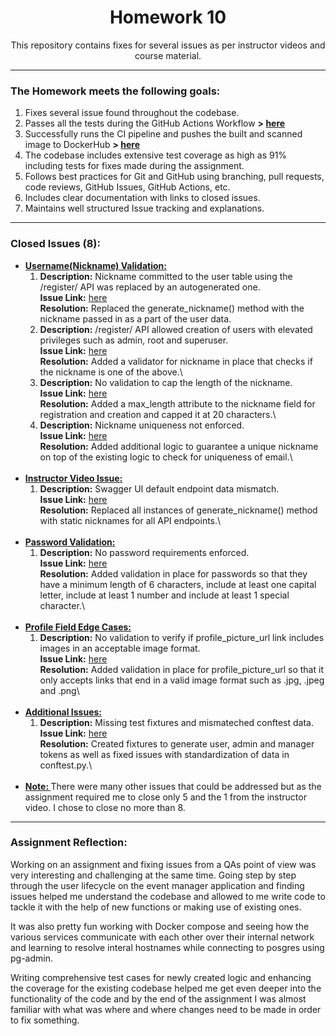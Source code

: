 ### <h1 align=center>Homework 10</h1>
<div align=center>

This repository contains fixes for several issues as per instructor videos and course material.

</div>

---
<div align=>

### The Homework meets the following goals:

1. Fixes several issue found throughout the codebase.
2. Passes all the tests during the GitHub Actions Workflow <b>> </b><a href="https://github.com/dylandacosta8/is601_10/actions"><b>here</b></a>
3. Successfully runs the CI pipeline and pushes the built and scanned image to DockerHub <b>> <a href="https://hub.docker.com/repository/docker/dylan08/is601_10/tags">here</a></b>
4. The codebase includes extensive test coverage as high as 91% including tests for fixes made during the assignment.
5. Follows best practices for Git and GitHub using branching, pull requests, code reviews, GitHub Issues, GitHub Actions, etc.
6. Includes clear documentation with links to closed issues.
7. Maintains well structured Issue tracking and explanations.

</div>

---
### Closed Issues (8):

* <b><u> Username(Nickname) Validation: </u></b>
    <br>
    1. **Description:** Nickname committed to the user table using the /register/ API was replaced by an autogenerated one.\
    **Issue Link:** <a href="https://github.com/dylandacosta8/is601_10/issues/2"> here </a>\
    **Resolution:** Replaced the generate_nickname() method with the nickname passed in as a part of the user data.
    2. **Description:** /register/ API allowed creation of users with elevated privileges such as admin, root and superuser.\
    **Issue Link:** <a href="https://github.com/dylandacosta8/is601_10/issues/4"> here </a>\
    **Resolution:** Added a validator for nickname in place that checks if the nickname is one of the above.\
    3. **Description:** No validation to cap the length of the nickname.\
    **Issue Link:** <a href="https://github.com/dylandacosta8/is601_10/issues/6"> here </a>\
    **Resolution:** Added a max_length attribute to the nickname field for registration and creation and capped it at 20 characters.\
    4. **Description:** Nickname uniqueness not enforced.\
    **Issue Link:** <a href="https://github.com/dylandacosta8/is601_10/issues/8"> here </a>\
    **Resolution:** Added additional logic to guarantee a unique nickname on top of the existing logic to check for uniqueness of email.\
    <br>
* <b><u> Instructor Video Issue: </u></b>
    <br>
    1. **Description:** Swagger UI default endpoint data mismatch.\
    **Issue Link:** <a href="https://github.com/dylandacosta8/is601_10/issues/10"> here </a>\
    **Resolution:** Replaced all instances of generate_nickname() method with static nicknames for all API endpoints.\
    <br>
* <b><u> Password Validation: </u></b>
    <br>
    1. **Description:** No password requirements enforced.\
    **Issue Link:** <a href="https://github.com/dylandacosta8/is601_10/issues/12"> here </a>\
    **Resolution:** Added validation in place for passwords so that they have a minimum length of 6 characters, include at least one capital letter, include at least 1 number and include at least 1 special character.\
    <br>
* <b><u> Profile Field Edge Cases: </u></b>
    <br>
    1. **Description:** No validation to verify if profile_picture_url link includes images in an acceptable image format.\
    **Issue Link:** <a href="https://github.com/dylandacosta8/is601_10/issues/14"> here </a>\
    **Resolution:** Added validation in place for profile_picture_url so that it only accepts links that end in a valid image format such as .jpg, .jpeg and .png\
    <br>
* <b><u> Additional Issues: </u></b>
    <br>
    1. **Description:** Missing test fixtures and mismateched conftest data.\
    **Issue Link:** <a href="https://github.com/dylandacosta8/is601_10/issues/16"> here </a>\
    **Resolution:** Created fixtures to generate user, admin and manager tokens as well as fixed issues with standardization of data in conftest.py.\
    <br>
* <b><u> Note: </u></b>There were many other issues that could be addressed but as the assignment required me to close only 5 and the 1 from the instructor video. I chose to close no more than 8.
---

### Assignment Reflection:

Working on an assignment and fixing issues from a QAs point of view was very interesting and challenging at the same time. Going step by step through the user lifecycle on the event manager application and finding issues helped me understand the codebase and allowed to me write code to tackle it with the help of new functions or making use of existing ones.

It was also pretty fun working with Docker compose and seeing how the various services communicate with each other over their internal network and learning to resolve interal hostnames while connecting to posgres using pg-admin.

Writing comprehensive test cases for newly created logic and enhancing the coverage for the existing codebase helped me get even deeper into the functionality of the code and by the end of the assignment I was almost familiar with what was where and where changes need to be made in order to fix something.